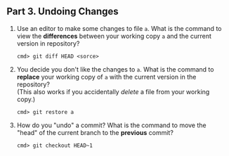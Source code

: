 ## Part 3. Undoing Changes

1. Use an editor to make some changes to file `a`.  What is the command to view the **differences** between your working copy `a` and the current version in repository?
    ```
    cmd> git diff HEAD <sorce>
    ```

2. You decide you don't like the changes to `a`. What is the command to **replace** your working copy of `a` with the current version in the repository?    
    (This also works if you accidentally *delete* a file from your working copy.)
    ```
    cmd> git restore a
    ```

3. How do you "undo" a commit?  What is the command to move the "head" of the current branch to the **previous** commit?
    ```
    cmd> git checkout HEAD~1
    ```